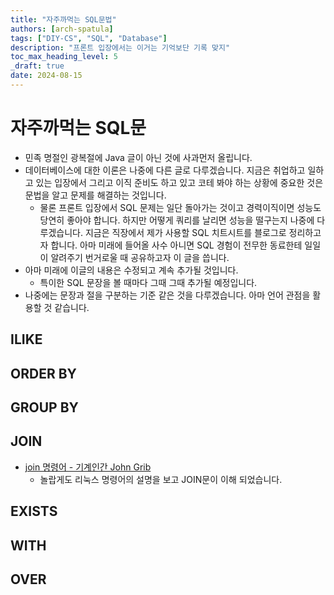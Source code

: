 ```yaml
---
title: "자주까먹는 SQL문법"
authors: [arch-spatula]
tags: ["DIY-CS", "SQL", "Database"]
description: "프론트 입장에서는 이거는 기억보단 기록 맞지"
toc_max_heading_level: 5
_draft: true
date: 2024-08-15
---
```


# 자주까먹는 SQL문

- 민족 명절인 광복절에 Java 글이 아닌 것에 사과먼저 올립니다.
- 데이터베이스에 대한 이론은 나중에 다른 글로 다루겠습니다. 지금은 취업하고 일하고 있는 입장에서 그리고 이직 준비도 하고 있고 코테 봐야 하는 상황에 중요한 것은 문법을 알고 문제를 해결하는 것입니다.
  - 물론 프론트 입장에서 SQL 문제는 일단 돌아가는 것이고 경력이직이면 성능도 당연히 좋아야 합니다. 하지만 어떻게 쿼리를 날리면 성능을 떨구는지 나중에 다루겠습니다. 지금은 직장에서 제가 사용할 SQL 치트시트를 블로그로 정리하고자 합니다. 아마 미래에 들어올 사수 아니면 SQL 경험이 전무한 동료한테 일일이 알려주기 번거로울 때 공유하고자 이 글을 씁니다.
- 아마 미래에 이글의 내용은 수정되고 계속 추가될 것입니다.
  - 특이한 SQL 문장을 볼 때마다 그때 그때 추가될 예정입니다.
- 나중에는 문장과 절을 구분하는 기준 같은 것을 다루겠습니다. 아마 언어 관점을 활용할 것 같습니다.

## ILIKE 

## ORDER BY

## GROUP BY

## JOIN 

- [join 명령어 - 기계인간 John Grib](https://johngrib.github.io/wiki/cmd/join)
  - 놀랍게도 리눅스 명령어의 설명을 보고 JOIN문이 이해 되었습니다.

## EXISTS 

## WITH 

## OVER

